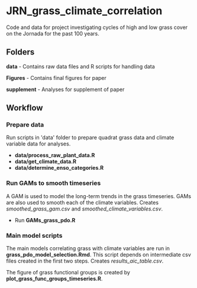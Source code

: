 # JRN_grass_climate_correlation

Code and data for project investigating cycles of high and low grass cover on the Jornada for the past 100 years.

## Folders
__data__ - Contains raw data files and R scripts for handling data

__Figures__ - Contains final figures for paper

__supplement__  - Analyses for supplement of paper

## Workflow
### Prepare data
Run scripts in 'data' folder to prepare quadrat grass data and climate variable data for analyses.
 - __data/process_raw_plant_data.R__
 - __data/get_climate_data.R__
 - __data/determine_enso_categories.R__


### Run GAMs to smooth timeseries
A GAM is used to model the long-term trends in the grass timeseries. GAMs are also used to smooth each of the climate variables. Creates _smoothed_grass_gam.csv_ and _smoothed_climate_variables.csv_.
 - Run __GAMs_grass_pdo.R__


### Main model scripts
The main models correlating grass with climate variables are run in __grass_pdo_model_selection.Rmd__. This script depends on intermediate csv files created in the first two steps. Creates _results_aic_table.csv_. 

The figure of grass functional groups is created by __plot_grass_func_groups_timeseries.R__.
